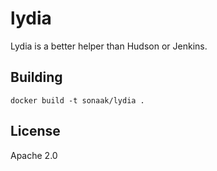 # lydia
Lydia is a better helper than Hudson or Jenkins.

## Building

```docker build -t sonaak/lydia .```

## License

Apache 2.0
